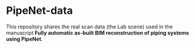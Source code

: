 # PipeNet-data

This repository shares the real scan data (the Lab scene) used in the manuscript **Fully automatic as-built BIM reconstruction of piping systems using PipeNet**.
